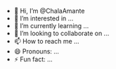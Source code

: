- 👋 Hi, I’m @ChalaAmante
- 👀 I’m interested in ...
- 🌱 I’m currently learning ...
- 💞️ I’m looking to collaborate on ...
- 📫 How to reach me ...
- 😄 Pronouns: ...
- ⚡ Fun fact: ...

<!---
ChalaAmante/ChalaAmante is a ✨ special ✨ repository because its `README.md` (this file) appears on your GitHub profile.
You can click the Preview link to take a look at your changes.
--->
